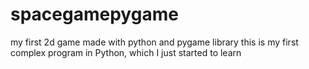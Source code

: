# spacegamepygame
my first 2d game made with python and pygame library
this is my first complex program in Python, which I just started to learn
